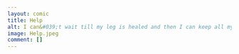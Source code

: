 ```yaml
---
layout: comic
title: Help
alt: I can&#039;t wait till my leg is healed and then I can keep all my terrible flaws and maladies more or less secret.
image: Help.jpeg
comment: []
---
```

